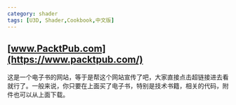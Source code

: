 ```yaml
---
category: shader
tags: [U3D, Shader,Cookbook,中文版]
---
```

## **[www.PacktPub.com](https://www.packtpub.com/)**

这是一个电子书的网站，等于是帮这个网站宣传了吧，大家直接点击超链接进去看就行了。一般来说，你只要在上面买了电子书，特别是技术书籍，相关的代码，附件也可以从上面下载。